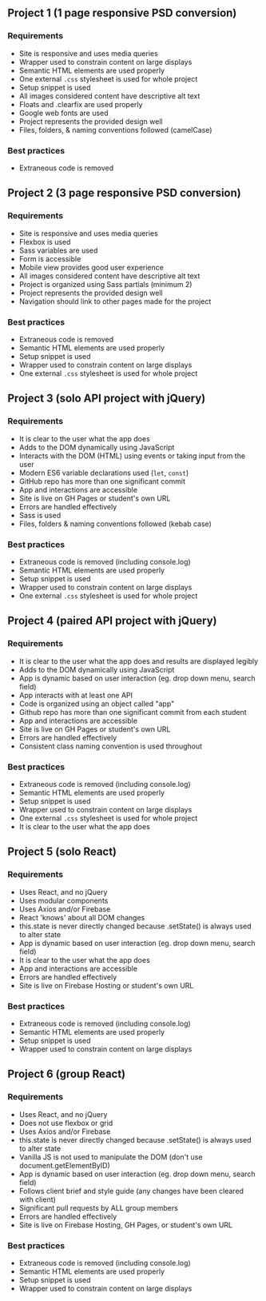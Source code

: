 ## Project 1 (1 page responsive PSD conversion)
### Requirements
  * Site is responsive and uses media queries
  * Wrapper used to constrain content on large displays
  * Semantic HTML elements are used properly
  * One external `.css` stylesheet is used for whole project
  * Setup snippet is used
  * All images considered content have descriptive alt text
  * Floats and .clearfix are used properly
  * Google web fonts are used
  * Project represents the provided design well
  * Files, folders, & naming conventions followed (camelCase)

### Best practices
  * Extraneous code is removed

<!-- Instructor notes -->
  <!-- 1. Min-width to design for, responsive-wise, is 320px no matter what the design is.  -->
  <!-- 2. Using absolute positioning is preferred over negative margins (because negative margins mess with floats a lot) but neither is wrong. --> 
  <!-- 3. Sass not allowed -->
  
## Project 2 (3 page responsive PSD conversion)
### Requirements
  * Site is responsive and uses media queries
  * Flexbox is used
  * Sass variables are used
  * Form is accessible
  * Mobile view provides good user experience
  * All images considered content have descriptive alt text
  * Project is organized using Sass partials (minimum 2)
  * Project represents the provided design well
  * Navigation should link to other pages made for the project

### Best practices
  * Extraneous code is removed
  * Semantic HTML elements are used properly
  * Setup snippet is used    
  * Wrapper used to constrain content on large displays
  * One external `.css` stylesheet is used for whole project

<!-- Instructor notes -->
  <!-- 1. jQuery can be used for the mobile nav if the student wants to try but it must be the last thing they do -->
  <!-- 2. Using absolute positioning is preferred over negative margins but neither is wrong. -->

## Project 3 (solo API project with jQuery)
### Requirements
* It is clear to the user what the app does
* Adds to the DOM dynamically using JavaScript
* Interacts with the DOM (HTML) using events or taking input from the user
* Modern ES6 variable declarations used (`let`, `const`)
* GitHub repo has more than one significant commit
* App and interactions are accessible
* Site is live on GH Pages or student's own URL
* Errors are handled effectively
* Sass is used
* Files, folders & naming conventions followed (kebab case)

### Best practices
* Extraneous code is removed (including console.log)
* Semantic HTML elements are used properly
* Setup snippet is used    
* Wrapper used to constrain content on large displays
* One external `.css` stylesheet is used for whole project

## Project 4 (paired API project with jQuery)
### Requirements
* It is clear to the user what the app does and results are displayed legibly
* Adds to the DOM dynamically using JavaScript
* App is dynamic based on user interaction (eg. drop down menu, search field)
* App interacts with at least one API
* Code is organized using an object called "app"
* Github repo has more than one significant commit from each student
* App and interactions are accessible
* Site is live on GH Pages or student's own URL
* Errors are handled effectively
* Consistent class naming convention is used throughout

### Best practices
* Extraneous code is removed (including console.log)
* Semantic HTML elements are used properly
* Setup snippet is used    
* Wrapper used to constrain content on large displays
* One external `.css` stylesheet is used for whole project
* It is clear to the user what the app does

## Project 5 (solo React)
### Requirements
* Uses React, and no jQuery
* Uses modular components
* Uses Axios and/or Firebase
* React 'knows' about all DOM changes 
* this.state is never directly changed because .setState() is always used to alter state
* App is dynamic based on user interaction (eg. drop down menu, search field)
* It is clear to the user what the app does
* App and interactions are accessible
* Errors are handled effectively
* Site is live on Firebase Hosting or student's own URL

### Best practices
* Extraneous code is removed (including console.log)
* Semantic HTML elements are used properly
* Setup snippet is used    
* Wrapper used to constrain content on large displays


## Project 6 (group React)
### Requirements
* Uses React, and no jQuery
* Does not use flexbox or grid
* Uses Axios and/or Firebase
* this.state is never directly changed because .setState() is always used to alter state
* Vanilla JS is not used to manipulate the DOM (don't use document.getElementByID)
* App is dynamic based on user interaction (eg. drop down menu, search field)
* Follows client brief and style guide (any changes have been cleared with client)
* Significant pull requests by ALL group members
* Errors are handled effectively
* Site is live on Firebase Hosting, GH Pages, or student's own URL

### Best practices
* Extraneous code is removed (including console.log)
* Semantic HTML elements are used properly
* Setup snippet is used    
* Wrapper used to constrain content on large displays
